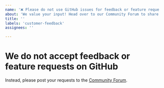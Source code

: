 ```yaml
---
name: '❌ Please do not use GitHub issues for feedback or feature requests'
about: 'We value your input! Head over to our Community Forum to share feedback and feature requests - it helps us make Cody better.'
title: ''
labels: 'customer-feedback'
assignees: ''

---
```


# We do not accept feedback or feature requests on GitHub

Instead, please post your requests to the [Community Forum](https://community.sourcegraph.com/new-topic?title=&body=&category=cody&tags=feedback,jetbrains).
